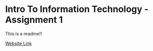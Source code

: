 # Intro To Information Technology - Assignment 1
<p> This is a readme!! </p>
<p><a href="https://en1gma64.github.io/IIT-A1/project.html">Website Link</a></p>
